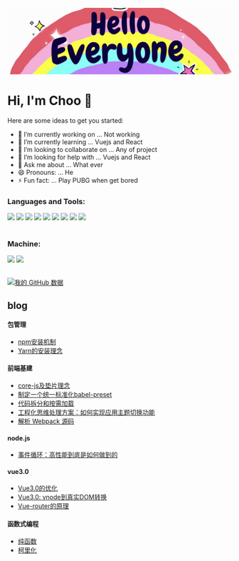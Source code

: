 <p>
  <img src="https://raw.githubusercontent.com/Vivekagent47/Vivekagent47/master/hello.svg">
</p>

# Hi, I'm Choo 👋

Here are some ideas to get you started:

- 🔭 I’m currently working on ... Not working
- 🌱 I’m currently learning ... Vuejs and React
- 👯 I’m looking to collaborate on ... Any of project
- 🤔 I’m looking for help with ... Vuejs and React
- 💬 Ask me about ... What ever
- 😄 Pronouns: ... He
- ⚡ Fun fact: ... Play PUBG when get bored

### Languages and Tools:
<div display="flex">
  <img src="https://img.shields.io/badge/html5%20-%23E34F26.svg?&style=for-the-badge&logo=html5&logoColor=white">
  <img src="https://img.shields.io/badge/css3%20-%231572B6.svg?&style=for-the-badge&logo=css3&logoColor=white">
  <img src="https://img.shields.io/badge/javascript-%23F7DF1E.svg?&style=for-the-badge&logo=javascript&logoColor=black&labelColor=black">
  <img src="https://img.shields.io/badge/react%20-%2314354C.svg?&style=for-the-badge&logo=python&logoColor=white">
  <img src="https://img.shields.io/badge/Nodejs%20-%2300599C.svg?&style=for-the-badge&logo=node&logoColor=white">
  <img src="https://img.shields.io/badge/vuejs%20-%2335495e.svg?&style=for-the-badge&logo=vue.js&logoColor=%234FC08D">
  <img src="https://img.shields.io/badge/git%20-%23F05033.svg?&style=for-the-badge&logo=git&logoColor=white"/>
  <img src="https://img.shields.io/badge/github%20-%23121011.svg?&style=for-the-badge&logo=github&logoColor=white"/>
  <img src="https://img.shields.io/badge/markdown-%23000000.svg?&style=for-the-badge&logo=markdown&logoColor=white" />
</div>
<br/>

### Machine:
<div display="flex">
  <img src="https://img.shields.io/badge/windows-%20GL63%208RC-%23F50F0F.svg?&style=for-the-badge&logo=windows&logoColor=white" />
  <img src="https://img.shields.io/badge/linux-%20GL63%208RC-%23dd4814.svg?&style=for-the-badge&logo=linux&logoColor=white">
</div>
<br>

[![我的 GitHub 数据](https://github-readme-stats.vercel.app/api?username=BYChoo&show_icons=true&theme=graywhite)]()

## blog

#### 包管理
- [npm安装机制](https://github.com/BYChoo/blog/issues/1)
- [Yarn的安装理念](https://github.com/BYChoo/blog/issues/2)

#### 前端基建

- [core-js及垫片理念](https://github.com/BYChoo/blog/issues/3)
- [制定一个统一标准化babel-preset](https://github.com/BYChoo/blog/issues/4)
- [代码拆分和按需加载](https://github.com/BYChoo/blog/issues/5)
- [工程化思维处理方案：如何实现应用主题切换功能](https://github.com/BYChoo/blog/issues/6)
- [解析 Webpack 源码](https://github.com/BYChoo/blog/issues/7)

#### node.js

- [事件循环：高性能到底是如何做到的](https://github.com/BYChoo/blog/issues/8)


#### vue3.0

- [Vue3.0的优化](https://github.com/BYChoo/blog/issues/9)
- [Vue3.0: vnode到真实DOM转换](https://github.com/BYChoo/blog/issues/10)
- [Vue-router的原理](https://github.com/BYChoo/blog/issues/11)

#### 函数式编程

- [纯函数](https://github.com/BYChoo/blog/issues/12)
- [柯里化](https://github.com/BYChoo/blog/issues/13)

